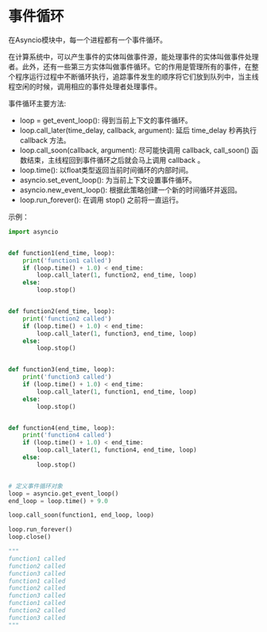 # 事件循环
在Asyncio模块中，每一个进程都有一个事件循环。

在计算系统中，可以产生事件的实体叫做事件源，能处理事件的实体叫做事件处理者。此外，还有一些第三方实体叫做事件循环。它的作用是管理所有的事件，在整个程序运行过程中不断循环执行，追踪事件发生的顺序将它们放到队列中，当主线程空闲的时候，调用相应的事件处理者处理事件。

事件循环主要方法:
- loop = get_event_loop(): 得到当前上下文的事件循环。
- loop.call_later(time_delay, callback, argument): 延后 time_delay 秒再执行 callback 方法。
- loop.call_soon(callback, argument): 尽可能快调用 callback, call_soon() 函数结束，主线程回到事件循环之后就会马上调用 callback 。
- loop.time(): 以float类型返回当前时间循环的内部时间。
- asyncio.set_event_loop(): 为当前上下文设置事件循环。
- asyncio.new_event_loop(): 根据此策略创建一个新的时间循环并返回。
- loop.run_forever(): 在调用 stop() 之前将一直运行。

示例：
```python
import asyncio


def function1(end_time, loop):
    print('function1 called')
    if (loop.time() + 1.0) < end_time:
        loop.call_later(1, function2, end_time, loop)
    else:
        loop.stop()


def function2(end_time, loop):
    print('function2 called')
    if (loop.time() + 1.0) < end_time:
        loop.call_later(1, function3, end_time, loop)
    else:
        loop.stop()


def function3(end_time, loop):
    print('function3 called')
    if (loop.time() + 1.0) < end_time:
        loop.call_later(1, function1, end_time, loop)
    else:
        loop.stop()


def function4(end_time, loop):
    print('function4 called')
    if (loop.time() + 1.0) < end_time:
        loop.call_later(1, function4, end_time, loop)
    else:
        loop.stop()


# 定义事件循环对象
loop = asyncio.get_event_loop()
end_loop = loop.time() + 9.0

loop.call_soon(function1, end_loop, loop)

loop.run_forever()
loop.close()

"""
function1 called
function2 called
function3 called
function1 called
function2 called
function3 called
function1 called
function2 called
function3 called
"""
```
